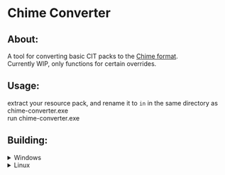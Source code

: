 Chime Converter
===========================
About:
-------------
A tool for converting basic CIT packs to the [Chime format](https://github.com/emilyalexandra/chime).<br/>
Currently WIP, only functions for certain overrides.

Usage:
-------------
extract your resource pack, and rename it to `in` in the same directory as chime-converter.exe<br/>
run chime-converter.exe<br/>

Building:
-------------
<details>
  <summary>Windows</summary>

  - download and install [DMD](https://dlang.org/download.html#dmd)
  - open a command prompt and cd to the project's source code
     - (there should be a file called `dub.json` in the folder)
  - in the command prompt, run `dub`
     - should create `chime-converter.exe`
</details>

<details>
  <summary>Linux</summary>

  - download and install DMD
    - [download the latest x86_64 .deb installer](https://dlang.org/download.html#:~:text=%C2%A0-,Ubuntu/Debian,-i386)
    - `sudo apt install path_to_deb_file`
  - cd to the project's source code in a terminal
  - run `dub`
    - if you get a [symbol lookup error](https://forum.dlang.org/post/rrqff0$21cf$1@digitalmars.com), update Linux

</details>
